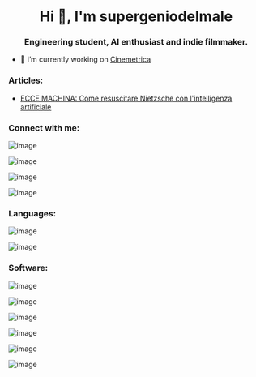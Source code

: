 <h1 align="center">Hi 👋, I'm supergeniodelmale</h1>
<h3 align="center">Engineering student, AI enthusiast and indie filmmaker.</h3>

- 🔭 I’m currently working on [Cinemetrica](https://github.com/supergeniodelmale/Cinemetrica)

<h3 align="left">Articles:</h3>

- [ECCE MACHINA: Come resuscitare Nietzsche con l'intelligenza artificiale](https://www.mimesis-scenari.it/2021/05/17/ecce-macchina-come-resuscitare-nietzsche-con-lintelligenza-artificiale/)


<h3 align="left">Connect with me:</h3>

![image](https://img.shields.io/badge/Medium-12100E?style=for-the-badge&logo=medium&logoColor=white)

![image](https://img.shields.io/badge/Instagram-E4405F?style=for-the-badge&logo=instagram&logoColor=white)

![image](https://img.shields.io/badge/LinkedIn-0077B5?style=for-the-badge&logo=linkedin&logoColor=white)

![image](https://img.shields.io/badge/Spotify-1ED760?&style=for-the-badge&logo=spotify&logoColor=white)


<h3 align="left">Languages:</h3>

![image](https://img.shields.io/badge/Python-3776AB?style=for-the-badge&logo=python&logoColor=white)

![image](https://img.shields.io/badge/Java-ED8B00?style=for-the-badge&logo=java&logoColor=white)


<h3 align="left">Software:</h3>

![image](https://img.shields.io/badge/pycharm-143?style=for-the-badge&logo=pycharm&logoColor=black&color=black&labelColor=green)

![image](https://img.shields.io/badge/Eclipse-2C2255?style=for-the-badge&logo=eclipse&logoColor=white)

![image](https://img.shields.io/badge/Adobe-Premiere%20Pro-9999FF?style=for-the-badge&logo=Adobe-Premiere%20Pro&labelColor=2f2f5b&logoWidth=15)

![image](https://img.shields.io/badge/Adobe-After%20Effects-CF96FD?style=for-the-badge&logo=Adobe-After-Effects&labelColor=393665&logoWidth=15)

![image](https://img.shields.io/badge/Adobe-Photoshop-31A8FF?style=for-the-badge&logo=Adobe-Photoshop&labelColor=0a446b&logoWidth=15)

![image](https://img.shields.io/badge/blender-%23F5792A.svg?style=for-the-badge&logo=blender&logoColor=white)
